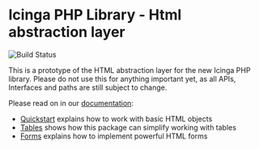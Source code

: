# Icinga PHP Library - Html abstraction layer

![Build Status](https://github.com/Icinga/ipl-html/actions/workflows/php.yml/badge.svg)

This is a prototype of the HTML abstraction layer for the new Icinga PHP library.
Please do not use this for anything important yet, as all APIs, Interfaces and
paths are still subject to change.

Please read on in our [documentation](doc/10-Quickstart.md):

* [Quickstart](doc/10-Quickstart.md) explains how to work with basic HTML objects
* [Tables](doc/30-Tables.md) shows how this package can simplify working with
  tables
* [Forms](doc/40-Forms.md) explains how to implement powerful HTML forms
